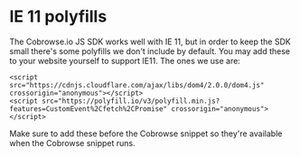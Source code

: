 # IE 11 polyfills

The Cobrowse.io JS SDK works well with IE 11, but in order to keep the SDK small there's some polyfills we don't include by default. You may add these to your website yourself to support IE11. The ones we use are:

```markup
<script src="https://cdnjs.cloudflare.com/ajax/libs/dom4/2.0.0/dom4.js" crossorigin="anonymous"></script>
<script src="https://polyfill.io/v3/polyfill.min.js?features=CustomEvent%2Cfetch%2CPromise" crossorigin="anonymous"></script>
```

Make sure to add these before the Cobrowse snippet so they're available when the Cobrowse snippet runs.
